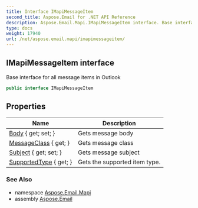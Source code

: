 ```yaml
---
title: Interface IMapiMessageItem
second_title: Aspose.Email for .NET API Reference
description: Aspose.Email.Mapi.IMapiMessageItem interface. Base interface for all message items in Outlook
type: docs
weight: 17940
url: /net/aspose.email.mapi/imapimessageitem/
---
```

## IMapiMessageItem interface

Base interface for all message items in Outlook

```csharp
public interface IMapiMessageItem
```

## Properties

| Name | Description |
| --- | --- |
| [Body](../../aspose.email.mapi/imapimessageitem/body/) { get; set; } | Gets message body |
| [MessageClass](../../aspose.email.mapi/imapimessageitem/messageclass/) { get; } | Gets message class |
| [Subject](../../aspose.email.mapi/imapimessageitem/subject/) { get; set; } | Gets message subject |
| [SupportedType](../../aspose.email.mapi/imapimessageitem/supportedtype/) { get; } | Gets the supported item type. |

### See Also

* namespace [Aspose.Email.Mapi](../../aspose.email.mapi/)
* assembly [Aspose.Email](../../)


